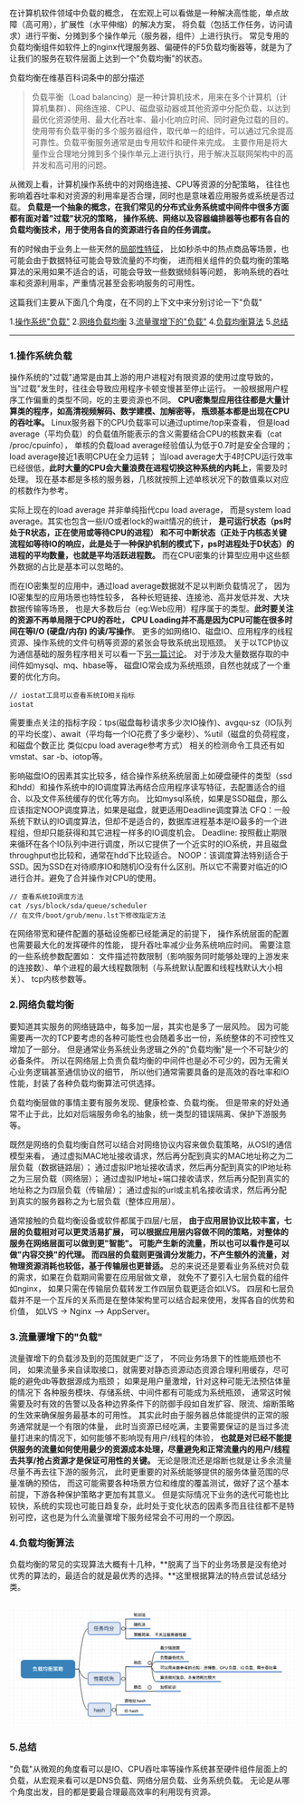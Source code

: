 <br>

在计算机软件领域中负载的概念，
在宏观上可以看做是一种解决高性能，单点故障（高可用），扩展性（水平伸缩）的解决方案，
将负载（包括工作任务，访问请求）进行平衡、分摊到多个操作单元（服务器，组件）上进行执行。
常见专用的负载均衡组件如软件上的nginx代理服务器、偏硬件的F5负载均衡器等，就是为了让我们的服务在软件层面上达到一个"负载均衡"的状态。

负载均衡在维基百科词条中的部分描述
> 负载平衡（Load balancing）是一种计算机技术，用来在多个计算机（计算机集群）、网络连接、CPU、磁盘驱动器或其他资源中分配负载，以达到最优化资源使用、最大化吞吐率、最小化响应时间、同时避免过载的目的。 使用带有负载平衡的多个服务器组件，取代单一的组件，可以通过冗余提高可靠性。负载平衡服务通常是由专用软件和硬件来完成。 主要作用是将大量作业合理地分摊到多个操作单元上进行执行，用于解决互联网架构中的高并发和高可用的问题。

从微观上看，计算机操作系统中的对网络连接、CPU等资源的分配策略，
往往也影响着吞吐率和对资源的利用率是否合理，同时也是意味着应用服务或系统是否过载。
**负载是一个抽象的概念，在我们常见的分布式业务系统或中间件中很多方面都有面对着"过载"状况的策略，
操作系统、网络以及容器编排器等也都有各自的负载均衡技术，用于使用各自的资源进行各自的任务调度。**

有的时候由于业务上一些天然的[局部性特征](https://github.com/BBLLMYD/blog/blob/master/blogs/%E6%8A%BD%E8%B1%A1%E4%B9%8B%E4%BA%8E%E2%80%9C%E5%B1%80%E9%83%A8%E6%80%A7%E5%8E%9F%E7%90%86%E2%80%9D.md)，
比如秒杀中的热点商品等场景，也可能会由于数据特征可能会导致流量的不均衡，
进而相关组件的负载均衡的策略算法的采用如果不适合的话，可能会导致一些数据倾斜等问题，
影响系统的吞吐率和资源利用率，严重情况甚至会影响服务的可用性。

这篇我们主要从下面几个角度，在不同的上下文中来分别讨论一下"负载"

1.[操作系统"负载"]()
2.[网络负载均衡]()
3.[流量骤增下的"负载"]()
4.[负载均衡算法]()
5.[总结]()

* * * 

### 1.操作系统负载

操作系统的"过载"通常是由其上游的用户进程对有限资源的使用过度导致的，
当"过载"发生时，往往会导致应用程序卡顿变慢甚至停止运行。
一般根据用户程序工作偏重的类型不同，吃的主要资源也不同。
**CPU密集型应用往往都是大量计算类的程序，如高清视频解码、数学建模、加解密等，
瓶颈基本都是出现在CPU的吞吐率。**
Linux服务器下的CPU负载率可以通过uptime/top来查看，
但是load average（平均负载）的负载值所能表示的含义需要结合CPU的核数来看（cat /proc/cpuinfo），
单核的负载load average经验值认为低于0.7时是安全合理的；load average接近1表明CPU在全力运转；
当load average大于4时CPU运行效率已经很低，**此时大量的CPU会大量浪费在进程切换这种系统的内耗上**，需要及时处理。
现在基本都是多核的服务器，几核就按照上述单核状况下的数值乘以对应的核数作为参考。

实际上现在的load average 并非单纯指代cpu load average，
而是system load average。其实也包含一些I/O或者lock的wait情况的统计，
**是可运行状态（ps时处于R状态，正在使用或等待CPU的进程）
和不可中断状态（正处于内核态关键流程如等待IO的响应，此是处于一种保护机制的模式下，ps时进程处于D状态）的进程的平均数量，也就是平均活跃进程数。**
而在CPU密集的计算型应用中这些额外数据的占比是基本可以忽略的。

而在IO密集型的应用中，通过load average数据就不足以判断负载情况了，
因为IO密集型的应用场景也特性较多，
各种长短链接、连接池、高并发低并发、大块数据传输等场景，
也是大多数后台（eg:Web应用）程序属于的类型。**此时要关注的资源不再单局限于CPU的吞吐，
CPU Loading并不高是因为CPU可能在很多时间在等I/O (硬盘/内存) 的读/写操作**。
更多的如网络IO、磁盘IO、应用程序的线程资源、操作系统的文件句柄等资源的紧张会导致系统出现瓶颈。
关于以TCP协议为通信基础的服务程序相关可以看一下[另一篇讨论]()。
对于涉及大量数据存取的中间件如mysql、mq、hbase等，
磁盘IO常会成为系统瓶颈，自然也就成了一个重要的优化方向。
````
// iostat工具可以查看系统IO相关指标
iostat
````
需要重点关注的指标字段：tps(磁盘每秒请求多少次IO操作)、avgqu-sz（IO队列的平均长度）、await（平均每一个IO花费了多少毫秒）、%util（磁盘的负荷程度，和磁盘个数正比 类似cpu load average参考方式）
相关的检测命令工具还有如vmstat、sar -b、iotop等。

影响磁盘IO的因素其实比较多，结合操作系统系统层面上如硬盘硬件的类型（ssd和hdd）和操作系统中的IO调度算法再结合应用程序读写特征，去配置适合的组合、以及文件系统缓存的优化等方向。
比如mysql系统，如果是SSD磁盘，那么应该指定NOOP调度算法，如果是磁盘，就更适用Deadline调度算法
CFQ：一般系统下默认的IO调度算法，但却不是适合的，数据库进程基本是IO最多的一个进程组，但却只能获得和其它进程一样多的IO调度机会。
Deadline: 按照截止期限来循环在各个IO队列中进行调度，所以它提供了一个近实时的IO系统，并且磁盘throughput也比较和，通常在hdd下比较适合。
NOOP：该调度算法特别适合于SSD。因为SSD在对待顺序IO和随机IO没有什么区别。所以它不需要对临近的IO进行合并。避免了合并操作对CPU的使用。
````
// 查看系统IO调度方法
cat /sys/block/sda/queue/scheduler
// 在文件/boot/grub/menu.lst下修改指定方法
````
在网络带宽和硬件配置的基础设施都已经能满足的前提下，
操作系统层面的配置也需要最大化的发挥硬件的性能，
提升吞吐率减少业务系统响应时间。
需要注意的一些系统参数配置如：
文件描述符数限制（影响服务同时能够处理的上游发来的连接数）、单个进程的最大线程数限制（与系统默认配置和线程栈默认大小相关）、
tcp内核参数等。


### 2.网络负载均衡
要知道其实服务的网络链路中，每多加一层，其实也是多了一层风险。
因为可能需要再一次的TCP要考虑的各种可能性也会随着多出一份，系统整体的不可控性又增加了一部分。
但是通常业务系统业务逻辑之外的"负载均衡"是一个不可缺少的必备条件。
所以在网络层上负责负载均衡的中间件也是必不可少的，因为无需关心业务逻辑甚至通信协议的细节，
所以他们通常需要具备的是高效的吞吐率和IO性能，封装了各种负载均衡算法可供选择。

负载均衡层做的事情主要有服务发现、健康检查、负载均衡。
但是带来的好处通常不止于此，比如对后端服务命名的抽象，统一类型的错误隔离、保护下游服务等。

既然是网络的负载均衡自然可以结合对网络协议内容来做负载策略，从OSI的通信模型来看，
通过虚拟MAC地址接收请求，然后再分配到真实的MAC地址称之为二层负载（数据链路层）；
通过虚拟IP地址接收请求，然后再分配到真实的IP地址称之为三层负载（网络层）；
通过虚拟IP地址+端口接收请求，然后再分配到真实的地址称之为四层负载（传输层）；
通过虚拟的url或主机名接收请求，然后再分配到真实的服务器称之为七层负载（整体应用层）。

通常接触的负载均衡设备或软件都属于四层/七层，
**由于应用层协议比较丰富，七层的负载相对可以更灵活易扩展，
可以根据应用层内容做不同的策略，对整体的服务在网络层面可以做到更"智能"。
可能产生新的流量，所以也可以看作是可以做"内容交换"的代理。
而四层的负载则更强调分发能力，不产生额外的流量，对物理资源消耗也较低，基于传输层也更普适。**
总的来说还是要看业务系统对负载的需求，如果在负载期间需要在应用层做文章，
就免不了要引入七层负载的组件如nginx，
如果只需在传输层负载转发工作四层负载更适合如LVS。
四层和七层负载并不是一个互斥的关系而是在整体架构里可以结合起来使用，发挥各自的优势和价值，
如LVS -> Nginx —> AppServer。


### 3.流量骤增下的"负载"

流量骤增下的负载涉及到的范围就更广泛了，
不同业务场景下的性能瓶颈也不同，
如果流量多来自读取接口，就需要对静态资源动态资源合理利用缓存，尽可能的避免db等数据源成为瓶颈；
如果是用户量激增，针对这种可能无法预估体量的情况下 各种服务模块、存储系统、中间件都有可能成为系统瓶颈，
通常这时候需要及时有效的告警以及各种边界条件下的防御手段如自发扩容、限流、熔断策略的生效来确保服务最基本的可用性。
其实此时由于服务器总体能提供的正常的服务通常就是一个有限的体量，
此时当资源已经吃满，主要需要保证的是当过多流量打进来的情况下，如何能够不影响现有用户/线程的体验，
**也就是对已经不能提供服务的流量如何使用最少的资源成本处理，尽量避免和正常流量内的用户/线程去共享/抢占资源才是保证可用性的关键。**
无论是限流还是熔断也就是让多余流量尽量不再去往下游的服务沉，
此时更重要的对系统能够提供的服务体量范围的尽量准确的预估，
而这可能需要各种场景方位和维度的覆盖测试，做好了这个基本前提，下游各种保护策略才更加有其意义。
但是实际情况下业务的迭代可能也比较快，系统的实现也可能日趋复杂，此时处于变化状态的因素多而且往往都不是特别可控，这也是为什么流量骤增下服务经常会不可用的一个原因。

### 4.负载均衡算法

负载均衡的常见的实现算法大概有十几种，**脱离了当下的业务场景是没有绝对优秀的算法的，最适合的就是最优秀的选择。**这里根据算法的特点尝试总结分类。

<br>
<div align=center><img src="https://github.com/BBLLMYD/blog/blob/master/images/08/0801.png?raw=true" width="777"></div>

### 5.总结

"负载"从微观的角度看可以是IO、CPU吞吐率等操作系统甚至硬件组件层面上的负载，从宏观来看可以是DNS负载、网络分层负载、业务系统负载。
无论是从哪个角度出发，目的都是要最合理最高效率的利用现有资源。

<br>



